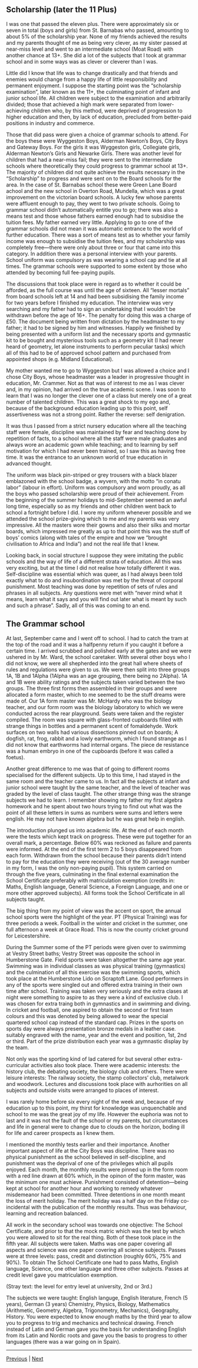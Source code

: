 ## Scholarship (later the 11 Plus)

I was one that passed the eleven plus. There were approximately six or seven in total (boys and girls) from St. Barnabas who passed, amounting to about 5% of the scholarship year. None of my friends achieved the results and my parents thought of me as being very clever, as my sister passed at near-miss level and went to an intermediate school (Moat Road) with another chance at 13+. She did a lot of the subjects that I took at grammar school and in some ways was as clever or cleverer than I was.

Little did I know that life was to change drastically and that friends and enemies would change from a happy life of little responsibility and permanent enjoyment. I suppose the starting point was the “scholarship examination”, later known as the 11+, the culminating point of infant and junior school life. All children were subject to the examination and arbitrarily divided; those that achieved a high mark were separated from lower-achieving children who, by this method, were deprived of progression to higher education and then, by lack of education, precluded from better-paid positions in industry and commerce.

Those that did pass were given a choice of grammar schools to attend. For the boys these were Wyggeston Boys, Alderman Newton’s Boys, City Boys and Gateway Boys. For the girls it was Wyggeston girls, Collegiate girls, Alderman Newton’s Girls and Newarke Girls. There was another level for children that had a near-miss fail; they were sent to the intermediate schools where theoretically they could progress to grammar school at 13+. The majority of children did not quite achieve the results necessary in the “Scholarship” to progress and were sent on to the Board schools for the area. In the case of St. Barnabas school these were Green Lane Board achool and the new school in Overton Road, Mundella, which was a great improvement on the victorian board schools. A lucky few whose parents were affluent enough to pay, they went to two private schools. Going to grammar school didn’t automatically entitle you to go; there was also a means test and those whose fathers earned enough had to subsidise the tuition fees. My father earned very little. Applying to go to one of the grammar schools did not mean it was automatic entrance to the world of further education. There was a sort of means test as to whether your family income was enough to subsidise the tuition fees, and my scholarship was completely free—there were only about three or four that came into this category. In addition there was a personal interview with your parents. School uniform was compulsory as was wearing a school cap and tie at all times. The grammar schools were supported to some extent by those who attended by becoming full fee-paying pupils.

The discussions that took place were in regard as to whether it could be afforded, as the full course was until the age of sixteen. All “lesser mortals” from board schools left at 14 and had been subsidising the family income for two years before I finished my education. The interview was very searching and my father had to sign an undertaking that I wouldn't be withdrawn before the age of 16+. The penalty for doing this was a charge of £50. The document being written from dictation by the headmaster to my father; it had to be signed by him and witnesses. Happily we finished by being presented with a uniform list and the necessary sports and gymnastic kit to be bought and mysterious tools such as a geometry kit (I had never heard of geometry, let alone instruments to perform peculiar tasks) which all of this had to be of approved school pattern and purchased from appointed shops (e.g. Midland Educational).

My mother wanted me to go to Wyggeston but I was allowed a choice and I chose City Boys, whose headmaster was a leader in progressive thought in education, Mr. Crammer. Not as that was of interest to me as I was clever and, in my opinion, had arrived on the true academic scene. I was soon to learn that I was no longer the clever one of a class but merely one of a great number of talented children. This was a great shock to my ego and, because of the background education leading up to this point, self assertiveness was not a strong point. Rather the reverse: self denigration.

It was thus I passed from a strict nursery education where all the teaching staff were female, discipline was maintained by fear and teaching done by repetition of facts, to a school where all the staff were male graduates and always wore an academic gown while teaching; and to learning by self motivation for which I had never been trained, so I saw this as having free time. It was the entrance to an unknown world of true education in advanced thought.

The uniform was black pin-striped or grey trousers with a black blazer emblazoned with the school badge, a wyvern, with the motto “in conatu labor” (labour in effort). Uniform was compulsory and worn proudly, as all the boys who passed scholarship were proud of their achievement. From the beginning of the summer holidays to mid-September seemed an awful long time, especially so as my friends and other children went back to school a fortnight before I did. I wore my uniform whenever possible and we attended the school prize-giving which to me and my parents was very impressive. All the masters wore their gowns and also their silks and mortar boards, which impressed me greatly as up to that point this was the stuff of boys’ comics (along with tales of the empire and how we “brought civilisation to Africa and India”) and not the real life that I knew.

Looking back, in social structure I suppose they were imitating the public schools and the way of life of a different strata of education. All this was very exciting, but at the time I did not realise how totally different it was. Self-discipline was essential which was queer, as I had always been told exactly what to do and insubordination was met by the threat of corporal punishment. Most teaching was done by repetition of sets of rules and phrases in all subjects. Any questions were met with “never mind what it means, learn what it says and you will find out later what is meant by such and such a phrase”. Sadly, all of this was coming to an end.

## The Grammar school

At last, September came and I went off to school. I had to catch the tram at the top of the road and it was a halfpenny return if you caught it before a certain time. I arrived scrubbed and polished early at the gates and we were ushered in by Mr. Ward, the school caretaker. With several other boys who I did not know, we were all shepherded into the great hall where sheets of rules and regulations were given to us. We were then split into three groups 1A, 1B and 1Alpha (1Alpha was an age grouping, there being no 2Alpha). 1A and 1B were ability ratings and the subjects taken varied between the two groups. The three first forms then assembled in their groups and were allocated a form master, which to me seemed to be the stuff dreams were made of. Our 1A form master was Mr. McHardy who was the biology teacher, and our form room was the biology laboratory to which we were conducted across the rear playground. Seats were taken and the register compiled. The room was square with glass-fronted cupboards filled with strange things in bottles and a permanent scent of fomaldehyde. Work surfaces on two walls had various dissections pinned out on boards; A dogfish, rat, frog, rabbit and a lowly earthworm, which I found strange as I did not know that earthworms had internal organs. The piece de resistance was a human embryo in one of the cupboards (before it was called a foetus).

Another great difference to me was that of going to different rooms specialised for the different subjects. Up to this time, I had stayed in the same room and the teacher came to us. In fact all the subjects at infant and junior school were taught by the same teacher, and the level of teacher was graded by the level of class taught. The other strange thing was the strange subjects we had to learn. I remember showing my father my first algebra homework and he spent about two hours trying to find out what was the point of all these letters in sums as numbers were sums and letters were english. He may not have known algebra but he was great help in english.

The introduction plunged us into academic life. At the end of each month were the tests which kept track on progress. These were put together for an overall mark, a percentage. Below 60% was reckoned as failure and parents were informed. At the end of the first term 2 to 5 boys disappeared from each form. Withdrawn from the school because their parents didn’t intend to pay for the education they were receiving (out of the 30 average number in my form, I was the only non-paying pupil). This system carried on through the five years, culminating in the final external examination the School Certificate preferably with matriculation exemption (credits in: Maths, English language, General Science, a Foreign Language, and one or more other approved subjects). All forms took the School Certificate in all subjects taught.

The big thing from my point of view was the accent on sport, the annual school sports were the highlight of the year. PT (Physical Training) was for three periods a week. Football in the winter and cricket in the summer, one full afternoon a week at Grace Road. This is now the county cricket ground for Leicestershire.

During the Summer some of the PT periods were given over to swimmimg at Vestry Street baths; Vestry Street was opposite the school in Humberstone Gate. Field sports were taken altogether the same age year. Swimming was in individual classes as was physical training (gymnastics) and the culmination of all this exercise was the swimming sports, which took place at the Humberstone Lido on Scraptoft Lane. Good performers in any of the sports were singled out and offered extra training in their own time after school. Training was taken very seriously and the extra clases at night were something to aspire to as they were a kind of exclusive club. I was chosen for extra traing both in gymnastics and in swimming and diving. In cricket and football, one aspired to obtain the second or first team colours and this was denoted by being allowed to wear the special quartered school cap instead of the standard cap. Prizes in the sports on sports day were always presentation bronze medals in a leather case. suitably engraved with the name, year and the event and position, 1st, 2nd or third. Part of the prize distribution each year was a gymnastic display by the team.

Not only was the sporting kind of lad catered for but several other extra-curricular activities also took place. There were academic interests: the history club, the debating society, the biology club and others. There were leisure interests: The railway society, the stamp collectors’ club, metalwork and woodwork. Lectures and discussions took place with aurhorities on all subjects and outside visits were arranged to places of interest.

I was rarely home before six every night of the week and, because of my education up to this point, my thirst for knowledge was unquenchable and school to me was the great joy of my life. However the euphoria was not to last and it was not the fault of the school or my parents, but circumstances and life in general were to change due to clouds on the horizon, boding ill for life and career prospects as I knew them.

I mentioned the monthly tests earlier and their importance. Another important aspect of life at the City Boys was discipline. There was no physical punishment as the school believed in self-discipline, and punishment was the deprival of one of the privileges which all pupils enjoyed. Each month, the monthly results were pinned up in the form room with a red line drawn at 60% which, in the opinon of the form master, was the minimum one must achieve. Punishment consisted of detention—being kept at school for another hour and working to remedy whatever misdemeanor had been committed. Three detentions in one month meant the loss of merit holiday. The merit holiday was a half day on the Friday co-incidental with the publication of the monthly results. Thus was behaviour, learning and recreation balanced.

All work in the secondary school was towards one objective: The School Certificate, and prior to that the mock matric which was the test by which you were allowed to sit for the real thing. Both of these took place in the fifth year. All subjects were taken. Maths was one paper covering all aspects and science was one paper covering all science subjects. Passes were at three levels: pass, credit and distinction (roughly 60%, 75% and 90%). To obtain The School Certificate one had to pass Maths, English language, Science, one other language and three other subjects. Passes at credit level gave you matriculation exemption.

(Stray text: the level for entry level at university, 2nd or 3rd.)

The subjects we were taught: English languge, English literature, French (5 years), German (3 years) Chemistry, Physics, Biology, Mathematics (Arithmetic, Geometry, Algebra, Trigonometry, Mechanics), Geography, History. You were expected to know enough maths by the third year to allow you to progress to trig and mechanics and technical drawing. French instead of Latin and German gave you the basis for understanding English from its Latin and Nordic roots and gave you the basis to progress to other languages (there was a war going on in Spain). 

---

<a href="./WAE-19.html">Previous</a> | <a href="../04-1938/WAE-21.html">Next</a>
